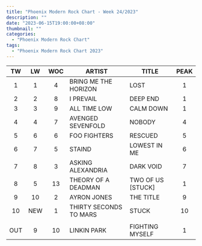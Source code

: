 ```yaml
---
title: "Phoenix Modern Rock Chart - Week 24/2023"
description: ""
date: "2023-06-15T19:00:00+08:00"
thumbnail: ""
categories:
  - "Phoenix Modern Rock Chart"
tags:
  - "Phoenix Modern Rock Chart 2023"
---
```

<!--more-->
|TW|LW|WOC|ARTIST|TITLE|PEAK|
|:----:|:----:|:----:|----|----|:----:|
|1|1|4|BRING ME THE HORIZON|LOST|1|
|2|2|8|I PREVAIL|DEEP END|1|
|3|3|9|ALL TIME LOW|CALM DOWN|1|
|4|4|7|AVENGED SEVENFOLD|NOBODY|4|
|5|6|6|FOO FIGHTERS|RESCUED|5|
|6|7|5|STAIND|LOWEST IN ME|6|
|7|8|3|ASKING ALEXANDRIA|DARK VOID|7|
|8|5|13|THEORY OF A DEADMAN|TWO OF US [STUCK]|1|
|9|10|2|AYRON JONES|THE TITLE|9|
|10|NEW|1|THIRTY SECONDS TO MARS|STUCK|10|
| | | | | | |
|OUT|9|10|LINKIN PARK|FIGHTING MYSELF|1|
